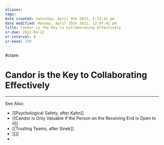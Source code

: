 ```yaml
---
aliases: 
tags: 
date created: Saturday, April 9th 2022, 5:13:42 pm
date modified: Monday, April 25th 2022, 12:47:41 pm
title: Candor is the Key to Collaborating Effectively
sr-due: 2022-04-22
sr-interval: 8
sr-ease: 230
---
```


#claim

# Candor is the Key to Collaborating Effectively

---

See Also:

- [[Psychological Safety, after Kahn]]
- [[Candor is Only Valuable if the Person on the Receiving End is Open to it]]
- [[Trusting Teams, after Sinek]]
- [[]]
- 
